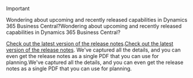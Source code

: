 > [!IMPORTANT]
>
> <span data-ttu-id="8928d-101">Wondering about upcoming and recently released capabilities in Dynamics 365 Business Central?</span><span class="sxs-lookup"><span data-stu-id="8928d-101">Wondering about upcoming and recently released capabilities in Dynamics 365 Business Central?</span></span>
>
> <span data-ttu-id="8928d-102">[Check out the latest version of the release notes](/business-applications-release-notes/october18/dynamics365-business-central/).</span><span class="sxs-lookup"><span data-stu-id="8928d-102">[Check out the latest version of the release notes](/business-applications-release-notes/october18/dynamics365-business-central/).</span></span> <span data-ttu-id="8928d-103">We've captured all the details, and you can even get the release notes as a single PDF that you can use for planning.</span><span class="sxs-lookup"><span data-stu-id="8928d-103">We've captured all the details, and you can even get the release notes as a single PDF that you can use for planning.</span></span>  
